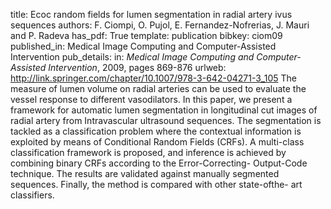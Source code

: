 title: Ecoc random fields for lumen segmentation in radial artery ivus sequences
authors: F. Ciompi, O. Pujol, E. Fernandez-Nofrerias, J. Mauri and P. Radeva
has_pdf: True
template: publication
bibkey: ciom09
published_in: Medical Image Computing and Computer-Assisted Intervention
pub_details: in: <i>Medical Image Computing and Computer-Assisted Intervention</i>, 2009, pages 869-876
urlweb: http://link.springer.com/chapter/10.1007/978-3-642-04271-3_105
The measure of lumen volume on radial arteries can be used to evaluate the vessel response to different vasodilators. In this paper, we present a framework for automatic lumen segmentation in longitudinal cut images of radial artery from Intravascular ultrasound sequences. The segmentation is tackled as a classification problem where the contextual information is exploited by means of Conditional Random Fields (CRFs). A multi-class classification framework is proposed, and inference is achieved by combining binary CRFs according to the Error-Correcting- Output-Code technique. The results are validated against manually segmented sequences. Finally, the method is compared with other state-ofthe- art classifiers.

